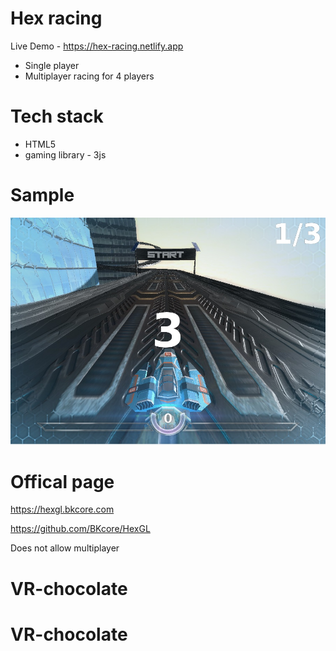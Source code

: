 # Hex racing

Live Demo - https://hex-racing.netlify.app

- Single player
- Multiplayer racing for 4 players

# Tech stack

- HTML5
- gaming library - 3js

# Sample

![alt text](https://github.com/Amankumar321/hex-racing/blob/main/hex.jpg?raw=true)

# Offical page

https://hexgl.bkcore.com

https://github.com/BKcore/HexGL

Does not allow multiplayer
# VR-chocolate
# VR-chocolate

